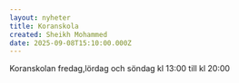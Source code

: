 ```yaml
---
layout: nyheter
title: Koranskola
created: Sheikh Mohammed
date: 2025-09-08T15:10:00.000Z
---
```


Koranskolan fredag,lördag och söndag kl 13:00 till kl 20:00
